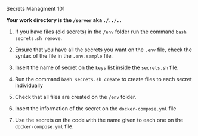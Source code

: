  Secrets Managment 101

**Your work directory is the `/server` aka `./../..`**

1. If you have files (old secrets) in the `/env` folder run the command `bash secrets.sh remove`.

2. Ensure that you have all the secrets you want on the `.env` file, check the syntax of the file in the `.env.sample` file.

3. Insert the name of secret on the `keys` list inside the `secrets.sh` file.

3. Run the command `bash secrets.sh create` to create files to each secret individually

4. Check that all files are created on the `/env` folder.

5. Insert the information of the secret on the `docker-compose.yml` file

6. Use the secrets on the code with the name given to each one on the `docker-compose.yml` file.



